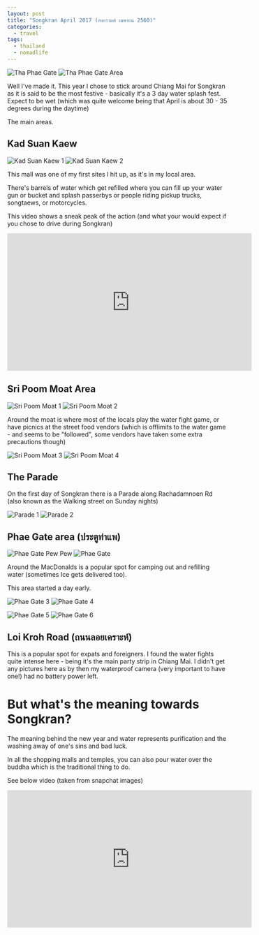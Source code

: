```yaml
---
layout: post
title: "Songkran April 2017 (สงกรานต์ เมษายน 2560)"
categories:
  - travel
tags:
  - thailand
  - nomadlife
---
```


![Tha Phae Gate](https://images.itinerantfoodie.com/uploads/songkran-2560/IMG_5440.png)
![Tha Phae Gate Area](https://images.itinerantfoodie.com/uploads/songkran-2560/YDXJ0634.jpg)

Well I've made it. This year I chose to stick around Chiang Mai for Songkran as it is said to be the most festive - basically it's a 3 day water splash fest. Expect to be wet (which was quite welcome being that April is about 30 - 35 degrees during the daytime)

The main areas.

## Kad Suan Kaew

![Kad Suan Kaew 1](https://images.itinerantfoodie.com/uploads/songkran-2560/YDXJ0544.jpg)
![Kad Suan Kaew 2](https://images.itinerantfoodie.com/uploads/songkran-2560/YDXJ0634.jpg)

This mall was one of my first sites I hit up, as it's in my local area.

There's barrels of water which get refilled where you can fill up your water gun or bucket and splash passerbys or people riding pickup trucks, songtaews, or motorcycles.

This video shows a sneak peak of the action (and what your would expect if you chose to drive during Songkran)

<iframe width="560" height="315" src="https://www.youtube.com/embed/videoseries?list=PLPqvxnIGfYVQWSHhDL6ud6txKBajuDr3u" frameborder="0" allowfullscreen></iframe>


## Sri Poom Moat Area

![Sri Poom Moat 1](https://images.itinerantfoodie.com/uploads/songkran-2560/YDXJ0560.jpg)
![Sri Poom Moat 2](https://images.itinerantfoodie.com/uploads/songkran-2560/YDXJ0562.jpg)

Around the moat is where most of the locals play the water fight game, or have picnics at the street food vendors (which is offlimits to the water game - and seems to be "followed", some vendors have taken some extra precautions though)

![Sri Poom Moat 3](https://images.itinerantfoodie.com/uploads/songkran-2560/YDXJ0568.jpg)
![Sri Poom Moat 4](https://images.itinerantfoodie.com/uploads/songkran-2560/YDXJ0569.jpg)

## The Parade

On the first day of Songkran there is a Parade along Rachadamnoen Rd (also known as the Walking street on Sunday nights)

![Parade 1](https://images.itinerantfoodie.com/uploads/songkran-2560/YDXJ0584.jpg)
![Parade 2](https://images.itinerantfoodie.com/uploads/songkran-2560/YDXJ0587.jpg)

## Phae Gate area (ประตูท่าแพ)

![Phae Gate Pew Pew](https://images.itinerantfoodie.com/uploads/songkran-2560/pewpew.jpg)
![Phae Gate](https://images.itinerantfoodie.com/uploads/songkran-2560/YDXJ0574.jpg)

Around the MacDonalds is a popular spot for camping out and refilling water (sometimes Ice gets delivered too).

This area started a day early.

![Phae Gate 3](https://images.itinerantfoodie.com/uploads/songkran-2560/YDXJ0604.jpg)
![Phae Gate 4](https://images.itinerantfoodie.com/uploads/songkran-2560/YDXJ0606.jpg)

![Phae Gate 5](https://images.itinerantfoodie.com/uploads/songkran-2560/YDXJ0610.jpg)
![Phae Gate 6](https://images.itinerantfoodie.com/uploads/songkran-2560/YDXJ0611.jpg)


## Loi Kroh Road (ถนนลอยเคราะห์)

This is a popular spot for expats and foreigners. I found the water fights quite intense here - being it's the main party strip in Chiang Mai. I didn't get any pictures here as by then my waterproof camera (very important to have one!) had no battery power left.

# But what's the meaning towards Songkran?

The meaning behind the new year and water represents purification and the washing away of one's sins and bad luck.

In all the shopping malls and temples, you can also pour water over the buddha which is the traditional thing to do.

See below video (taken from snapchat images)

<iframe width="560" height="315" src="https://www.youtube.com/embed/Ujyk0wuwPp0" frameborder="0" allowfullscreen></iframe>
